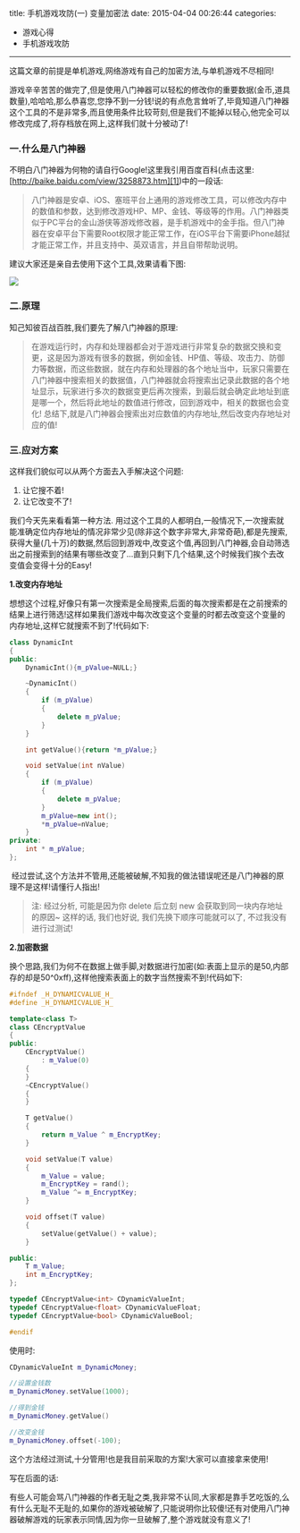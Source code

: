 title: 手机游戏攻防(一) 变量加密法
date: 2015-04-04 00:26:44
categories:
- 游戏心得
- 手机游戏攻防
---

这篇文章的前提是单机游戏,网络游戏有自己的加密方法,与单机游戏不尽相同!

游戏辛辛苦苦的做完了,但是使用八门神器可以轻松的修改你的重要数据(金币,道具数量),哈哈哈,那么恭喜您,您挣不到一分钱!说的有点危言耸听了,毕竟知道八门神器这个工具的不是非常多,而且使用条件比较苛刻,但是我们不能掉以轻心,他完全可以修改完成了,将存档放在网上,这样我们就十分被动了!

<!--more-->


### 一.什么是八门神器

不明白八门神器为何物的请自行Google!这里我引用百度百科(点击这里:[http://baike.baidu.com/view/3258873.htm][1])中的一段话:


> 八门神器是安卓、iOS、塞班平台上通用的游戏修改工具，可以修改内存中的数值和参数，达到修改游戏HP、MP、金钱、等级等的作用。八门神器类似于PC平台的金山游侠等游戏修改器，是手机游戏中的金手指。但八门神器在安卓平台下需要Root权限才能正常工作，在iOS平台下需要iPhone越狱才能正常工作，并且支持中、英双语言，并且自带帮助说明。



建议大家还是亲自去使用下这个工具,效果请看下图:

![][2]



### 二.原理

知己知彼百战百胜,我们要先了解八门神器的原理:
> 在游戏运行时，内存和处理器都会对于游戏进行非常复杂的数据交换和变更，这是因为游戏有很多的数据，例如金钱、HP值、等级、攻击力、防御力等数据，而这些数据，就在内存和处理器的各个地址当中，玩家只需要在八门神器中搜索相关的数据值，八门神器就会将搜索出记录此数据的各个地址显示，玩家进行多次的数据变更后再次搜索，到最后就会确定此地址到底是哪一个，然后将此地址的数值进行修改，回到游戏中，相关的数据也会变化!
总结下,就是八门神器会搜索出对应数值的内存地址,然后改变内存地址对应的值!



### 三.应对方案

这样我们貌似可以从两个方面去入手解决这个问题:

1.  让它搜不着!
2.  让它改变不了!

我们今天先来看看第一种方法. 用过这个工具的人都明白,一般情况下,一次搜索就能准确定位内存地址的情况非常少见(除非这个数字非常大,非常奇葩),都是先搜索,获得大量(几十万)的数据,然后回到游戏中,改变这个值,再回到八门神器,会自动筛选出之前搜索到的结果有哪些改变了...直到只剩下几个结果,这个时候我们挨个去改变值会变得十分的Easy!

**1.改变内存地址**

想想这个过程,好像只有第一次搜索是全局搜索,后面的每次搜索都是在之前搜索的结果上进行筛选!这样如果我们游戏中每次改变这个变量的时都去改变这个变量的内存地址,这样它就搜索不到了!代码如下:
```c++
class DynamicInt
{
public:
	DynamicInt(){m_pValue=NULL;}

	~DynamicInt()
	{
		if (m_pValue)
		{
			delete m_pValue;
		}
	}

	int getValue(){return *m_pValue;}

	void setValue(int nValue)
	{
		if (m_pValue)
		{
			delete m_pValue;
		}
		m_pValue=new int();
		*m_pValue=nValue;
	}
private:
	int * m_pValue;
};
```
 经过尝试,这个方法并不管用,还能被破解,不知我的做法错误呢还是八门神器的原理不是这样!请懂行人指出!

> 注: 经过分析, 可能是因为你 delete 后立刻 new 会获取到同一块内存地址的原因~ 这样的话, 我们也好说, 我们先换下顺序可能就可以了, 不过我没有进行过测试!

**2.加密数据**

换个思路,我们为何不在数据上做手脚,对数据进行加密(如:表面上显示的是50,内部存的却是50^0xff),这样他搜索表面上的数字当然搜索不到!代码如下:
```c++
#ifndef _H_DYNAMICVALUE_H_
#define _H_DYNAMICVALUE_H_

template<class T>
class CEncryptValue
{
public:
	CEncryptValue()
		: m_Value(0)
	{
	}
	~CEncryptValue()
	{
	}

	T getValue()
	{
		return m_Value ^ m_EncryptKey;
	}

	void setValue(T value)
	{
		m_Value = value;
		m_EncryptKey = rand();
		m_Value ^= m_EncryptKey;
	}

	void offset(T value)
	{
		setValue(getValue() + value);
	}

public:
	T m_Value;
	int m_EncryptKey;
};

typedef CEncryptValue<int> CDynamicValueInt;
typedef CEncryptValue<float> CDynamicValueFloat;
typedef CEncryptValue<bool> CDynamicValueBool;

#endif
```
使用时:

```c++
CDynamicValueInt m_DynamicMoney;

//设置金钱数
m_DynamicMoney.setValue(1000);

//得到金钱
m_DynamicMoney.getValue()

//改变金钱
m_DynamicMoney.offset(-100);
```

这个方法经过测试,十分管用!也是我目前采取的方案!大家可以直接拿来使用!



写在后面的话:

有些人可能会骂八门神器的作者无耻之类,我非常不认同,大家都是靠手艺吃饭的,么有什么无耻不无耻的,如果你的游戏被破解了,只能说明你比较傻!还有对使用八门神器破解游戏的玩家表示同情,因为你一旦破解了,整个游戏就没有意义了!




[1]: http://baike.baidu.com/view/3258873.htm
[2]: /img/31036b15a219185ac6a0c54157ebf36937540518.jpg